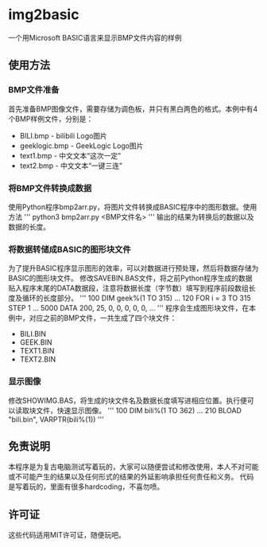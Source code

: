 # img2basic
一个用Microsoft BASIC语言来显示BMP文件内容的样例

## 使用方法

### BMP文件准备
首先准备BMP图像文件，需要存储为调色板，并只有黑白两色的格式。本例中有4个BMP样例文件，分别是：
  * BILI.bmp - bilibili Logo图片
  * geeklogic.bmp - GeekLogic Logo图片
  * text1.bmp - 中文文本“这次一定”
  * text2.bmp - 中文文本“一键三连”

### 将BMP文件转换成数据
使用Python程序bmp2arr.py，将图片文件转换成BASIC程序中的图形数据。使用方法
'''
  python3 bmp2arr.py <BMP文件名>
'''
输出的结果为转换后的数据以及数据的长度。

### 将数据转储成BASIC的图形块文件
为了提升BASIC程序显示图形的效率，可以对数据进行预处理，然后将数据存储为BASIC的图形块文件。
修改SAVEBIN.BAS文件，将之前Python程序生成的数据贴入程序末尾的DATA数据段，注意将数据长度（字节数）填写到程序前段数组长度及循环的长度部分。
'''
100 DIM geek%(1 TO 315)
...
120 FOR i = 3 TO 315 STEP 1
...
5000 DATA 200, 25, 0, 0, 0, 0, 0, ...
'''
程序会生成图形块文件，在本例中，对应之前的BMP文件，一共生成了四个块文件：
 * BILI.BIN
 * GEEK.BIN
 * TEXT1.BIN
 * TEXT2.BIN

### 显示图像
修改SHOWIMG.BAS，将生成的块文件名及数据长度填写进相应位置。执行便可以读取块文件，快速显示图像。
'''
100 DIM bili%(1 TO 362)
...
210 BLOAD "bili.bin", VARPTR(bili%(1))
'''


## 免责说明
本程序是为复古电脑测试写着玩的，大家可以随便尝试和修改使用，本人不对可能或不可能产生的结果以及任何形式的结果的外延影响承担任何责任和义务。
代码是写着玩的，里面有很多hardcoding，不喜勿喷。

## 许可证
这些代码适用MIT许可证，随便玩吧。
